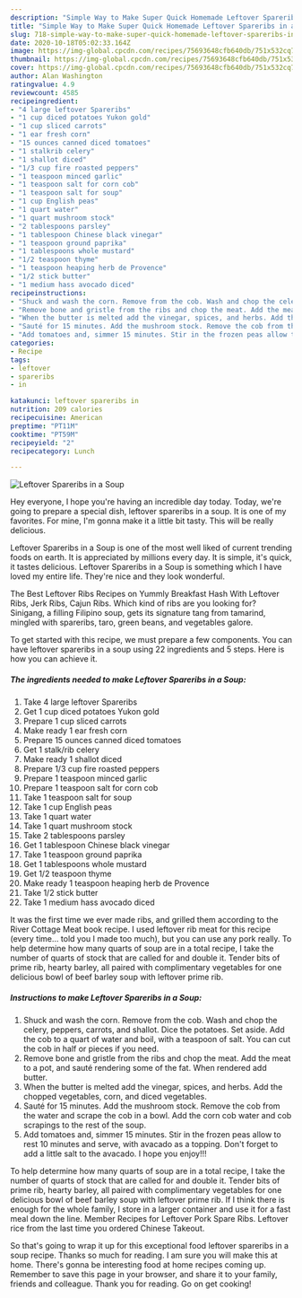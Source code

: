 ```yaml
---
description: "Simple Way to Make Super Quick Homemade Leftover Spareribs in a Soup"
title: "Simple Way to Make Super Quick Homemade Leftover Spareribs in a Soup"
slug: 718-simple-way-to-make-super-quick-homemade-leftover-spareribs-in-a-soup
date: 2020-10-18T05:02:33.164Z
image: https://img-global.cpcdn.com/recipes/75693648cfb640db/751x532cq70/leftover-spareribs-in-a-soup-recipe-main-photo.jpg
thumbnail: https://img-global.cpcdn.com/recipes/75693648cfb640db/751x532cq70/leftover-spareribs-in-a-soup-recipe-main-photo.jpg
cover: https://img-global.cpcdn.com/recipes/75693648cfb640db/751x532cq70/leftover-spareribs-in-a-soup-recipe-main-photo.jpg
author: Alan Washington
ratingvalue: 4.9
reviewcount: 4585
recipeingredient:
- "4 large leftover Spareribs"
- "1 cup diced potatoes Yukon gold"
- "1 cup sliced carrots"
- "1 ear fresh corn"
- "15 ounces canned diced tomatoes"
- "1 stalkrib celery"
- "1 shallot diced"
- "1/3 cup fire roasted peppers"
- "1 teaspoon minced garlic"
- "1 teaspoon salt for corn cob"
- "1 teaspoon salt for soup"
- "1 cup English peas"
- "1 quart water"
- "1 quart mushroom stock"
- "2 tablespoons parsley"
- "1 tablespoon Chinese black vinegar"
- "1 teaspoon ground paprika"
- "1 tablespoons whole mustard"
- "1/2 teaspoon thyme"
- "1 teaspoon heaping herb de Provence"
- "1/2 stick butter"
- "1 medium hass avocado diced"
recipeinstructions:
- "Shuck and wash the corn. Remove from the cob. Wash and chop the celery, peppers, carrots, and shallot. Dice the potatoes. Set aside. Add the cob to a quart of water and boil, with a teaspoon of salt. You can cut the cob in half or pieces if you need."
- "Remove bone and gristle from the ribs and chop the meat. Add the meat to a pot, and sauté rendering some of the fat. When rendered add butter."
- "When the butter is melted add the vinegar, spices, and herbs. Add the chopped vegetables, corn, and diced vegetables."
- "Sauté for 15 minutes. Add the mushroom stock. Remove the cob from the water and scrape the cob in a bowl. Add the corn cob water and cob scrapings to the rest of the soup."
- "Add tomatoes and, simmer 15 minutes. Stir in the frozen peas allow to rest 10 minutes and serve, with avacado as a topping. Don&#39;t forget to add a little salt to the avacado. I hope you enjoy!!!"
categories:
- Recipe
tags:
- leftover
- spareribs
- in

katakunci: leftover spareribs in 
nutrition: 209 calories
recipecuisine: American
preptime: "PT11M"
cooktime: "PT59M"
recipeyield: "2"
recipecategory: Lunch

---
```



![Leftover Spareribs in a Soup](https://img-global.cpcdn.com/recipes/75693648cfb640db/751x532cq70/leftover-spareribs-in-a-soup-recipe-main-photo.jpg)

Hey everyone, I hope you're having an incredible day today. Today, we're going to prepare a special dish, leftover spareribs in a soup. It is one of my favorites. For mine, I'm gonna make it a little bit tasty. This will be really delicious.

Leftover Spareribs in a Soup is one of the most well liked of current trending foods on earth. It is appreciated by millions every day. It is simple, it's quick, it tastes delicious. Leftover Spareribs in a Soup is something which I have loved my entire life. They're nice and they look wonderful.

The Best Leftover Ribs Recipes on Yummly Breakfast Hash With Leftover Ribs, Jerk Ribs, Cajun Ribs. Which kind of ribs are you looking for? Sinigang, a filling Filipino soup, gets its signature tang from tamarind, mingled with spareribs, taro, green beans, and vegetables galore.


To get started with this recipe, we must prepare a few components. You can have leftover spareribs in a soup using 22 ingredients and 5 steps. Here is how you can achieve it.

<!--inarticleads1-->

##### The ingredients needed to make Leftover Spareribs in a Soup:

1. Take 4 large leftover Spareribs
1. Get 1 cup diced potatoes Yukon gold
1. Prepare 1 cup sliced carrots
1. Make ready 1 ear fresh corn
1. Prepare 15 ounces canned diced tomatoes
1. Get 1 stalk/rib celery
1. Make ready 1 shallot diced
1. Prepare 1/3 cup fire roasted peppers
1. Prepare 1 teaspoon minced garlic
1. Prepare 1 teaspoon salt for corn cob
1. Take 1 teaspoon salt for soup
1. Take 1 cup English peas
1. Take 1 quart water
1. Take 1 quart mushroom stock
1. Take 2 tablespoons parsley
1. Get 1 tablespoon Chinese black vinegar
1. Take 1 teaspoon ground paprika
1. Get 1 tablespoons whole mustard
1. Get 1/2 teaspoon thyme
1. Make ready 1 teaspoon heaping herb de Provence
1. Take 1/2 stick butter
1. Take 1 medium hass avocado diced


It was the first time we ever made ribs, and grilled them according to the River Cottage Meat book recipe. I used leftover rib meat for this recipe (every time… told you I made too much), but you can use any pork really. To help determine how many quarts of soup are in a total recipe, I take the number of quarts of stock that are called for and double it. Tender bits of prime rib, hearty barley, all paired with complimentary vegetables for one delicious bowl of beef barley soup with leftover prime rib. 

<!--inarticleads2-->

##### Instructions to make Leftover Spareribs in a Soup:

1. Shuck and wash the corn. Remove from the cob. Wash and chop the celery, peppers, carrots, and shallot. Dice the potatoes. Set aside. Add the cob to a quart of water and boil, with a teaspoon of salt. You can cut the cob in half or pieces if you need.
1. Remove bone and gristle from the ribs and chop the meat. Add the meat to a pot, and sauté rendering some of the fat. When rendered add butter.
1. When the butter is melted add the vinegar, spices, and herbs. Add the chopped vegetables, corn, and diced vegetables.
1. Sauté for 15 minutes. Add the mushroom stock. Remove the cob from the water and scrape the cob in a bowl. Add the corn cob water and cob scrapings to the rest of the soup.
1. Add tomatoes and, simmer 15 minutes. Stir in the frozen peas allow to rest 10 minutes and serve, with avacado as a topping. Don&#39;t forget to add a little salt to the avacado. I hope you enjoy!!!


To help determine how many quarts of soup are in a total recipe, I take the number of quarts of stock that are called for and double it. Tender bits of prime rib, hearty barley, all paired with complimentary vegetables for one delicious bowl of beef barley soup with leftover prime rib. If I think there is enough for the whole family, I store in a larger container and use it for a fast meal down the line. Member Recipes for Leftover Pork Spare Ribs. Leftover rice from the last time you ordered Chinese Takeout. 

So that's going to wrap it up for this exceptional food leftover spareribs in a soup recipe. Thanks so much for reading. I am sure you will make this at home. There's gonna be interesting food at home recipes coming up. Remember to save this page in your browser, and share it to your family, friends and colleague. Thank you for reading. Go on get cooking!

